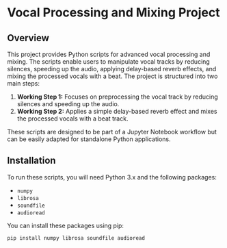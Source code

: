 # Vocal Processing and Mixing Project

## Overview

This project provides Python scripts for advanced vocal processing and mixing. The scripts enable users to manipulate vocal tracks by reducing silences, speeding up the audio, applying delay-based reverb effects, and mixing the processed vocals with a beat. The project is structured into two main steps:

1. **Working Step 1:** Focuses on preprocessing the vocal track by reducing silences and speeding up the audio.
2. **Working Step 2:** Applies a simple delay-based reverb effect and mixes the processed vocals with a beat track.

These scripts are designed to be part of a Jupyter Notebook workflow but can be easily adapted for standalone Python applications.

## Installation

To run these scripts, you will need Python 3.x and the following packages:
- `numpy`
- `librosa`
- `soundfile`
- `audioread`

You can install these packages using pip:

```bash
pip install numpy librosa soundfile audioread
```